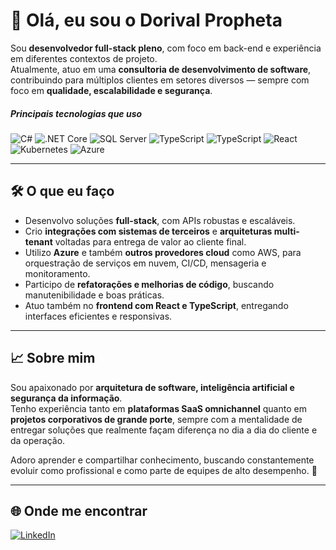 # 👋 Olá, eu sou o Dorival Propheta  

Sou **desenvolvedor full-stack pleno**, com foco em back-end e experiência em diferentes contextos de projeto.  
Atualmente, atuo em uma **consultoria de desenvolvimento de software**, contribuindo para múltiplos clientes em setores diversos — sempre com foco em **qualidade, escalabilidade e segurança**.  

##### Principais tecnologias que uso
![C#](https://img.shields.io/badge/C%23-239120?style=for-the-badge&logo=c-sharp&logoColor=white) ![.NET Core](https://img.shields.io/badge/.NET-512BD4?style=for-the-badge&logo=dotnet&logoColor=white) ![SQL Server](https://img.shields.io/badge/SQL%20Server-CC2927?style=for-the-badge&logo=microsoftsqlserver&logoColor=white) ![TypeScript](https://img.shields.io/badge/TypeScript-3178C6?style=for-the-badge&logo=typescript&logoColor=white) ![TypeScript](https://img.shields.io/badge/TypeScript-3178C6?style=for-the-badge&logo=typescript&logoColor=white) ![React](https://img.shields.io/badge/React-20232A?style=for-the-badge&logo=react&logoColor=61DAFB) ![Kubernetes](https://img.shields.io/badge/Kubernetes-326CE5?style=for-the-badge&logo=kubernetes&logoColor=white) ![Azure](https://img.shields.io/badge/Microsoft%20Azure-0078D4?style=for-the-badge&logo=microsoft-azure&logoColor=white)

---

## 🛠️ O que eu faço  

- Desenvolvo soluções **full-stack**, com APIs robustas e escaláveis.  
- Crio **integrações com sistemas de terceiros** e **arquiteturas multi-tenant** voltadas para entrega de valor ao cliente final.  
- Utilizo **Azure** e também **outros provedores cloud** como AWS, para orquestração de serviços em nuvem, CI/CD, mensageria e monitoramento.  
- Participo de **refatorações e melhorias de código**, buscando manutenibilidade e boas práticas.  
- Atuo também no **frontend com React e TypeScript**, entregando interfaces eficientes e responsivas.  

---

## 📈 Sobre mim  

Sou apaixonado por **arquitetura de software, inteligência artificial e segurança da informação**.  
Tenho experiência tanto em **plataformas SaaS omnichannel** quanto em **projetos corporativos de grande porte**, sempre com a mentalidade de entregar soluções que realmente façam diferença no dia a dia do cliente e da operação.  

Adoro aprender e compartilhar conhecimento, buscando constantemente evoluir como profissional e como parte de equipes de alto desempenho. 🚀  

---

## 🌐 Onde me encontrar  

[![LinkedIn](https://img.shields.io/badge/LinkedIn-0A66C2?style=for-the-badge&logo=linkedin&logoColor=white)](https://www.linkedin.com/in/dorival-neto)  
